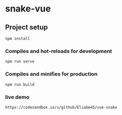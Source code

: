 # snake-vue

## Project setup
```
npm install
```

### Compiles and hot-reloads for development
```
npm run serve
```

### Compiles and minifies for production
```
npm run build
```

### live demo
```
https://codesandbox.io/s/github/Eliabe45/vue-snake
```
